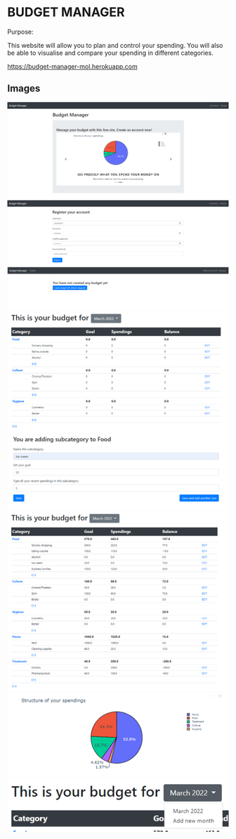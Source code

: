 # BUDGET MANAGER

Purpose:

This website will allow you to plan and control your spending.
You will also be able to visualise and compare your spending in different categories.

https://budget-manager-mol.herokuapp.com

## Images
![image1](\static\github_images\img1.png)
![image2](\static\github_images\img2.png)
![image3](\static\github_images\img3.png)
![image4](\static\github_images\img4.png)
![image5](\static\github_images\img5.png)
![image6](\static\github_images\img6.png)
![image7](\static\github_images\img7.png)
![image8](\static\github_images\img8.png)